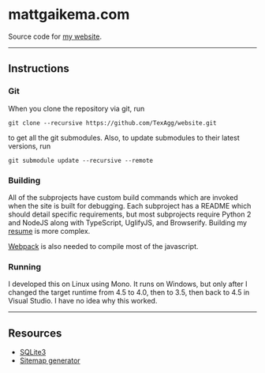 ﻿# mattgaikema.com

Source code for [my website](http://mattgaikema.com/).

---

## Instructions

### Git
When you clone the repository via git,
run
```
git clone --recursive https://github.com/TexAgg/website.git
```
to get all the git submodules.
Also, to update submodules to their latest versions, run
```
git submodule update --recursive --remote
```

### Building
All of the subprojects have custom build commands which are invoked when the site is built for debugging.
Each subproject has a README which should detail specific requirements, 
but most subprojects require Python 2 and NodeJS along with TypeScript, UglifyJS, and Browserify.
Building my [resume](https://github.com/TexAgg/Resume#building) is more complex.

[Webpack](https://webpack.github.io/) is also needed to compile most of the javascript.

### Running
I developed this on Linux using Mono.
It runs on Windows, but only after I changed the target runtime from 4.5 to 4.0, then to 3.5, then back to 4.5 in Visual Studio.
I have no idea why this worked.

---

## Resources
* [SQLite3](http://stackoverflow.com/a/4385764/5415895)
* [Sitemap generator](https://www.xml-sitemaps.com/)

